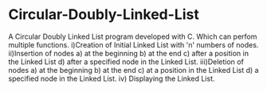 # Circular-Doubly-Linked-List

A Circular Doubly Linked List program developed with C. 
Which can perfom multiple functions. 
i)Creation of Initial Linked List with 'n' numbers of nodes. 
ii)Insertion of nodes a) at the beginning b) at the end c) after a position in the Linked List d) after a specified node in the Linked List. 
iii)Deletion of nodes a) at the beginning b) at the end c) at a position in the Linked List d) a specified node in the Linked List. 
iv) Displaying the Linked List.